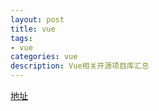 ```yaml
---
layout: post
title: vue
tags:
- vue
categories: vue
description: Vue相关开源项目库汇总
---
```




<!-- more -->
[地址](https://www.jianshu.com/p/e37f4dde49a2)